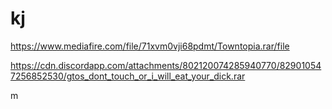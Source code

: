 # kj
https://www.mediafire.com/file/71xvm0vji68pdmt/Towntopia.rar/file



https://cdn.discordapp.com/attachments/802120074285940770/829010547256852530/gtos_dont_touch_or_i_will_eat_your_dick.rar

m
